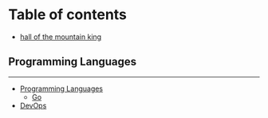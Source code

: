 # Table of contents

* [hall of the mountain king](README.md)

## Programming Languages

---

* [Programming Languages](programming-languages-2/README.md)
  * [Go](programming-languages-2/go.md)
* [DevOps](devops.md)


